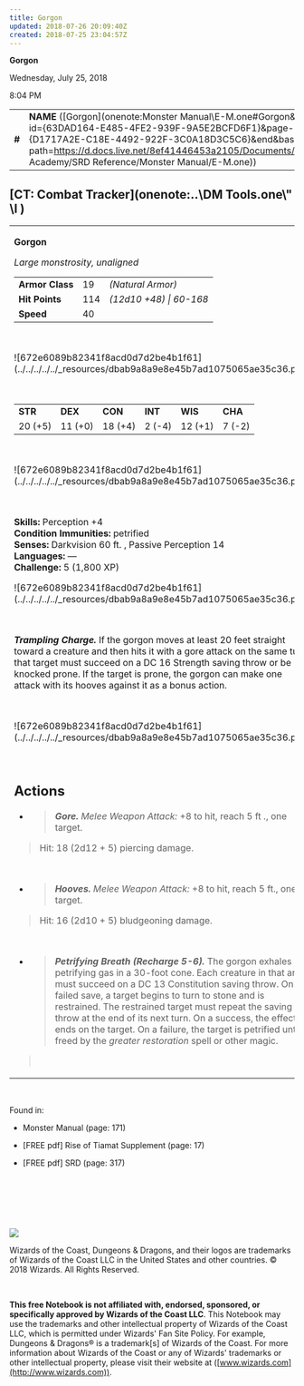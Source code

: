 ```yaml
---
title: Gorgon
updated: 2018-07-26 20:09:40Z
created: 2018-07-25 23:04:57Z
---
```


**Gorgon**

Wednesday, July 25, 2018

8:04 PM

|        |                                                                                                                                                                                                                                                                                      |        |         |         |     |       |         |
|--------|--------------------------------------------------------------------------------------------------------------------------------------------------------------------------------------------------------------------------------------------------------------------------------------|--------|---------|---------|-----|-------|---------|
| **\#** | **NAME** ([Gorgon](onenote:Monster Manual\\E-M.one#Gorgon&section-id={63DAD164-E485-4FE2-939F-9A5E2BCFD6F1}&page-id={D1717A2E-C18E-4492-922F-3C0A18D3C5C6}&end&base-path=https://d.docs.live.net/8ef41446453a2105/Documents/Adventure Academy/SRD Reference/Monster Manual/E-M.one)) | **19** | **114** | **114** | \-  | Notes | 1800 XP |

## [CT: Combat Tracker](onenote:..\\DM Tools.one\\" \l )

<table><tbody><tr class="odd"><td><p><strong>Gorgon</strong></p><p><em>Large monstrosity, unaligned<br />
</em></p><table><tbody><tr class="odd"><td><strong>Armor Class</strong></td><td>19</td><td><em>(Natural Armor)</em></td></tr><tr class="even"><td><strong>Hit Points</strong></td><td>114</td><td><em>(12d10 +48) | 60-168</em></td></tr><tr class="odd"><td><strong>Speed</strong></td><td>40</td><td> </td></tr></tbody></table><p> </p><p>![672e6089b82341f8acd0d7d2be4b1f61](../../../../../_resources/dbab9a8a9e8e45b7ad1075065ae35c36.png)</p><p> </p><table><tbody><tr class="odd"><td><strong>STR</strong></td><td><strong>DEX</strong></td><td><strong>CON</strong></td><td><strong>INT</strong></td><td><strong>WIS</strong></td><td><strong>CHA</strong></td></tr><tr class="even"><td>20 (+5)</td><td>11 (+0)</td><td>18 (+4)</td><td>2 (-4)</td><td>12 (+1)</td><td>7 (-2)</td></tr></tbody></table><p> </p><p>![672e6089b82341f8acd0d7d2be4b1f61](../../../../../_resources/dbab9a8a9e8e45b7ad1075065ae35c36.png)</p><p> </p><p><strong>Skills:</strong> Perception +4<br />
<strong>Condition Immunities:</strong> petrified<br />
<strong>Senses:</strong> Darkvision 60 ft. , Passive Perception 14<br />
<strong>Languages:</strong> —<br />
<strong>Challenge:</strong> 5 (1,800 XP)</p><p>![672e6089b82341f8acd0d7d2be4b1f61](../../../../../_resources/dbab9a8a9e8e45b7ad1075065ae35c36.png)</p><p> </p><p><em><strong>Trampling Charge.</strong></em> If the gorgon moves at least 20 feet straight toward a creature and then hits it with a gore attack on the same turn, that target must succeed on a DC 16 Strength saving throw or be knocked prone. If the target is prone, the gorgon can make one attack with its hooves against it as a bonus action.</p><p> </p><p>![672e6089b82341f8acd0d7d2be4b1f61](../../../../../_resources/dbab9a8a9e8e45b7ad1075065ae35c36.png)</p><p> </p><h2 id="actions"><strong>Actions<br />
</strong></h2><ul><li><blockquote><p><em><strong>Gore.</strong> Melee Weapon Attack:</em> +8 to hit, reach 5 ft ., one target.</p></blockquote></li></ul><blockquote><p>Hit: 18 (2d12 + 5) piercing damage.</p></blockquote><p> </p><ul><li><blockquote><p><em><strong>Hooves.</strong> Melee Weapon Attack:</em> +8 to hit, reach 5 ft., one target.</p></blockquote></li></ul><blockquote><p>Hit: 16 (2d10 + 5) bludgeoning damage.</p></blockquote><p> </p><ul><li><blockquote><p><em><strong>Petrifying Breath (Recharge 5-6).</strong></em> The gorgon exhales petrifying gas in a 30-foot cone. Each creature in that area must succeed on a DC 13 Constitution saving throw. On a failed save, a target begins to turn to stone and is restrained. The restrained target must repeat the saving throw at the end of its next turn. On a success, the effect ends on the target. On a failure, the target is petrified until freed by the <em>greater restoration</em> spell or other magic.</p></blockquote></li></ul><blockquote><p> </p></blockquote></td></tr></tbody></table>

 

Found in:

-   Monster Manual (page: 171)

-   \[FREE pdf\] Rise of Tiamat Supplement (page: 17)

-   \[FREE pdf\] SRD (page: 317)

 

 

 

![](tmp\media\image2.png)

Wizards of the Coast, Dungeons & Dragons, and their logos are trademarks of Wizards of the Coast LLC in the United States and other countries. © 2018 Wizards. All Rights Reserved.

 

**This free Notebook is not affiliated with, endorsed, sponsored, or specifically approved by Wizards of the Coast LLC**. This Notebook may use the trademarks and other intellectual property of Wizards of the Coast LLC, which is permitted under Wizards' Fan Site Policy. For example, Dungeons & Dragons® is a trademark\[s\] of Wizards of the Coast. For more information about Wizards of the Coast or any of Wizards' trademarks or other intellectual property, please visit their website at ([www.wizards.com](http://www.wizards.com)).
